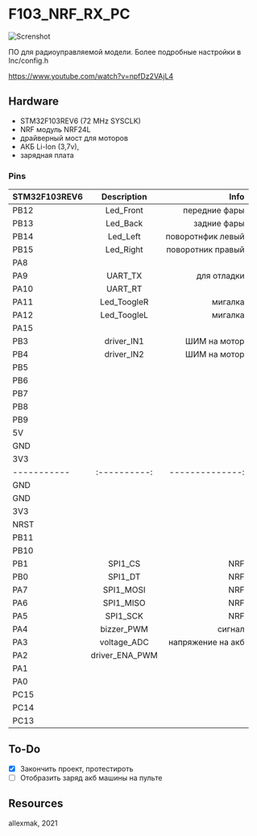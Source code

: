 # F103_NRF_RX_PC

![Screnshot](https://github.com/allexmak1/F103_NRF_RX_PC/image/image.png)

ПО для радиоуправляемой модели.
Более подробные настройки в Inc/config.h

https://www.youtube.com/watch?v=npfDz2VAjL4

## Hardware 
 * STM32F103REV6 (72 MHz SYSCLK)
 * NRF модуль NRF24L 
 * драйверный мост для моторов
 * АКБ Li-Ion (3,7v),
 * зарядная плата

### Pins

|STM32F103REV6|Description |Info|
| ----------- |:----------:|	--------------:|
|PB12         | Led_Front  | передние фары  |
|PB13         | Led_Back   | задние фары    |
|PB14         | Led_Left   | поворотнфик левый  |
|PB15         | Led_Right   | поворотник правый  |
|PA8          |            |   |
|PA9          | UART_TX    | для отладки  |
|PA10         | UART_RT   |   |
|PA11         | Led_ToogleR   | мигалка  |
|PA12         | Led_ToogleL   | мигалка  |
|PA15         |            |   |
|PB3          | driver_IN1 |  ШИМ на мотор |
|PB4          | driver_IN2 |  ШИМ на мотор |
|PB5           |            |   |
|PB6           |            |   |
|PB7           |            |   |
|PB8           |            |   |
|PB9           |            |   |
|5V          |            |   |
|GND          |            |   |
|3V3          |            |   |
| ----------- |:----------:|	--------------:|
|GND          |            |   |
|GND          |            |   |
|3V3          |            |   |
|NRST          |            |   |
|PB11          |            |   |
|PB10          |            |   |
|PB1           | SPI1_CS           | NRF  |
|PB0           | SPI1_DT           | NRF  |
|PA7           | SPI1_MOSI           | NRF  |
|PA6           | SPI1_MISO           | NRF  |
|PA5           | SPI1_SCK           | NRF  |
|PA4           | bizzer_PWM           | сигнал  |
|PA3           | voltage_ADC           | напряжение на акб  |
|PA2           | driver_ENA_PWM           |   |
|PA1           |            |   |
|PA0           |            |   |
|PC15          |            |   |
|PC14          |            |   |
|PC13          |            |   |

## To-Do

 - [x] Закончить проект, протестироть
 - [ ] Отобразить заряд акб машины на пульте

## Resources

 allexmak, 2021


